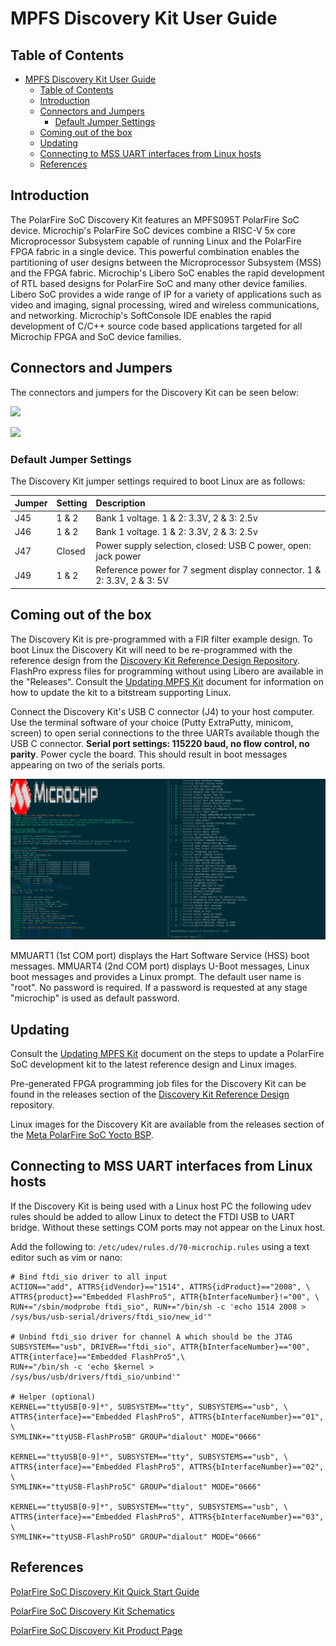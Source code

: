 # MPFS Discovery Kit User Guide

## Table of Contents

- [MPFS Discovery Kit User Guide](#mpfs-discovery-kit-user-guide)
  - [Table of Contents](#table-of-contents)
  - [Introduction](#introduction)
  - [Connectors and Jumpers](#connectors-and-jumpers)
    - [Default Jumper Settings](#default-jumper-settings)
  - [Coming out of the box](#coming-out-of-the-box)
  - [Updating](#updating)
  - [Connecting to MSS UART interfaces from Linux hosts](#connecting-to-mss-uart-interfaces-from-linux-hosts)
  - [References](#references)

<a name="introduction"></a>

## Introduction

The PolarFire SoC Discovery Kit features an MPFS095T PolarFire SoC device.
Microchip's PolarFire SoC devices combine a RISC-V 5x core Microprocessor Subsystem capable of running Linux and the PolarFire FPGA fabric in a single device.
This powerful combination enables the partitioning of user designs between the Microprocessor Subsystem (MSS) and the FPGA fabric.
Microchip's Libero SoC enables the rapid development of RTL based designs for PolarFire SoC and many other device families.
Libero SoC provides a wide range of IP for a variety of applications such as video and imaging, signal processing, wired and wireless communications, and networking.
Microchip's SoftConsole IDE enables the rapid development of C/C++ source code based applications targeted for all Microchip FPGA and SoC device families.

<a name="connectors-and-jumers"></a>

## Connectors and Jumpers

The connectors and jumpers for the Discovery Kit can be seen below:

![](./images/discovery-kit-user-guide/discovery-kit-top.svg)

![](./images/discovery-kit-user-guide/discovery-kit-bottom.svg)

<a name="default-jumper-settings"></a>

### Default Jumper Settings

The Discovery Kit jumper settings required to boot Linux are as follows:

| Jumper | Setting | Description                                                               |
|:-------|:--------|:--------------------------------------------------------------------------|
| J45    | 1 & 2   | Bank 1 voltage. 1 & 2: 3.3V, 2 & 3: 2.5v                                  |
| J46    | 1 & 2   | Bank 1 voltage. 1 & 2: 3.3V, 2 & 3: 2.5v                                  |
| J47    | Closed  | Power supply selection, closed: USB C power, open: jack power             |
| J49    | 1 & 2   | Reference power for 7 segment display connector. 1 & 2: 3.3V, 2 & 3: 5V   |

<a name="coming-out-of-the-box"></a>

## Coming out of the box

The Discovery Kit is pre-programmed with a FIR filter example design.
To boot Linux the Discovery Kit will need to be re-programmed with the reference design from the [Discovery Kit Reference Design Repository](https://github.com/polarfire-soc/polarfire-soc-discovery-kit-reference-design).
FlashPro express files for programming without using Libero are available in the "Releases". Consult the [Updating MPFS Kit](https://mi-v-ecosystem.github.io/redirects/boards-mpfs-generic-updating-mpfs-kit) document for information on how to update the kit to a bitstream supporting Linux.

Connect the Discovery Kit's USB C connector (J4) to your host computer.
Use the terminal software of your choice (Putty ExtraPutty, minicom, screen) to open serial connections to the three UARTs available though the USB C connector.
**Serial port settings: 115220 baud, no flow control, no parity**.
Power cycle the board. This should result in boot messages appearing on two of the serials ports.

![](./images/discovery-kit-user-guide/discovery-kit-terminals.png)

MMUART1 (1st COM port) displays the Hart Software Service (HSS) boot messages.
MMUART4 (2nd COM port) displays U-Boot messages, Linux boot messages and provides a Linux prompt.
The default user name is "root".
No password is required.
If a password is requested at any stage "microchip" is used as default password.

<a name="updating"></a>

## Updating

Consult the [Updating MPFS Kit](https://mi-v-ecosystem.github.io/redirects/boards-mpfs-generic-updating-mpfs-kit) document on the steps to update a PolarFire SoC development kit to the latest reference design and Linux images.

Pre-generated FPGA programming job files for the Discovery Kit can be found in the releases section of the [Discovery Kit Reference Design](https://mi-v-ecosystem.github.io/redirects/repo-discovery-kit-reference-design) repository.

Linux images for the Discovery Kit are available from the releases section of the [Meta PolarFire SoC Yocto BSP](https://mi-v-ecosystem.github.io/redirects/releases-meta-polarfire-soc-yocto-bsp).

<a name="linux-host-uart"></a>

## Connecting to MSS UART interfaces from Linux hosts

If the Discovery Kit is being used with a Linux host PC the following udev rules should be added to allow Linux to detect the FTDI USB to UART bridge.
Without these settings COM ports may not appear on the Linux host.

Add the following to: ```/etc/udev/rules.d/70-microchip.rules``` using a text editor such as vim or nano:

```console
# Bind ftdi_sio driver to all input
ACTION=="add", ATTRS{idVendor}=="1514", ATTRS{idProduct}=="2008", \
ATTRS{product}=="Embedded FlashPro5", ATTR{bInterfaceNumber}!="00", \
RUN+="/sbin/modprobe ftdi_sio", RUN+="/bin/sh -c 'echo 1514 2008 > /sys/bus/usb-serial/drivers/ftdi_sio/new_id'"

# Unbind ftdi_sio driver for channel A which should be the JTAG
SUBSYSTEM=="usb", DRIVER=="ftdi_sio", ATTR{bInterfaceNumber}=="00", ATTR{interface}=="Embedded FlashPro5",\
RUN+="/bin/sh -c 'echo $kernel > /sys/bus/usb/drivers/ftdi_sio/unbind'"

# Helper (optional)
KERNEL=="ttyUSB[0-9]*", SUBSYSTEM=="tty", SUBSYSTEMS=="usb", \
ATTRS{interface}=="Embedded FlashPro5", ATTRS{bInterfaceNumber}=="01", \
SYMLINK+="ttyUSB-FlashPro5B" GROUP="dialout" MODE="0666"

KERNEL=="ttyUSB[0-9]*", SUBSYSTEM=="tty", SUBSYSTEMS=="usb", \
ATTRS{interface}=="Embedded FlashPro5", ATTRS{bInterfaceNumber}=="02", \
SYMLINK+="ttyUSB-FlashPro5C" GROUP="dialout" MODE="0666"

KERNEL=="ttyUSB[0-9]*", SUBSYSTEM=="tty", SUBSYSTEMS=="usb", \
ATTRS{interface}=="Embedded FlashPro5", ATTRS{bInterfaceNumber}=="03", \
SYMLINK+="ttyUSB-FlashPro5D" GROUP="dialout" MODE="0666"
```

<a name="references"></a>

## References

[PolarFire SoC Discovery Kit Quick Start Guide](https://onlinedocs.microchip.com/v2/literature/DS50003565?version=latest&redirect=true)

[PolarFire SoC Discovery Kit Schematics](https://ww1.microchip.com/downloads/aemDocuments/documents/FPGA/ProductDocuments/ReferenceManuals/PolarFire_SoC_Discovery_Kit_Rev2_SCH_090423_01.pdf)

[PolarFire SoC Discovery Kit Product Page](https://www.microchip.com/en-us/development-tool/mpfs-disco-kit)
